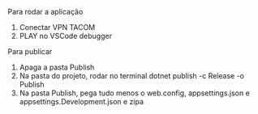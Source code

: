 Para rodar a aplicação
1. Conectar VPN TACOM
2. PLAY no VSCode debugger

Para publicar
1. Apaga a pasta Publish
2. Na pasta do projeto, rodar no terminal
  dotnet publish -c Release -o Publish
3. Na pasta Publish, pega tudo menos o web.config, appsettings.json e appsettings.Development.json e zipa
